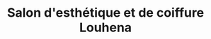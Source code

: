 ---
title: "Salon d'esthétique et de coiffure Louhena"
url: /lebel-sur-quevillon/salon-desthetique-et-de-coiffure-louhena/
shop: Kosmetik
---